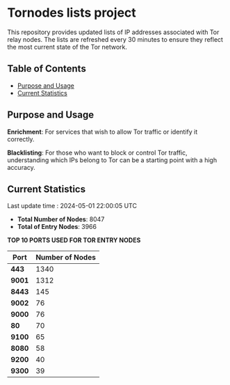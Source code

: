 # Tornodes lists project

This repository provides updated lists of IP addresses associated with Tor relay nodes. The lists are refreshed every 30 minutes to ensure they reflect the most current state of the Tor network.

## Table of Contents

- [Purpose and Usage](#purpose-and-usage)
- [Current Statistics](#current-statistics)


## Purpose and Usage

**Enrichment**: For services that wish to allow Tor traffic or identify it correctly.

**Blacklisting**: For those who want to block or control Tor traffic, understanding which IPs belong to Tor can be a starting point with a high accuracy.

## Current Statistics

Last update time : 2024-05-01 22:00:05 UTC

- **Total Number of Nodes**: 8047
- **Total of Entry Nodes**: 3966

**TOP 10 PORTS USED FOR TOR ENTRY NODES**

| **Port** | **Number of Nodes** |
|------|-----------------|
| **443**   | 1340  |
| **9001**   | 1312  |
| **8443**   | 145  |
| **9002**   | 76  |
| **9000**   | 76  |
| **80**   | 70  |
| **9100**   | 65  |
| **8080**   | 58  |
| **9200**   | 40  |
| **9300**   | 39  |

